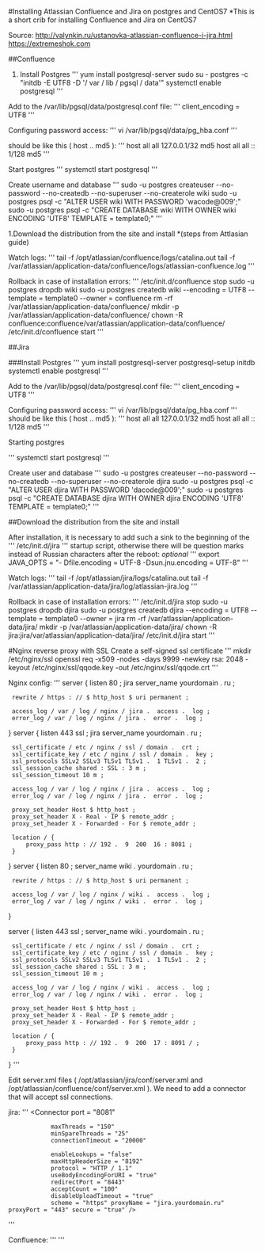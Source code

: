 #Installing Atlassian Confluence and Jira on postgres and CentOS7
*This is a short crib for installing Confluence and Jira on CentOS7

Source: 
http://valynkin.ru/ustanovka-atlassian-confluence-i-jira.html
https://extremeshok.com

##Confluence
1. Install Postgres
'''
yum install postgresql-server
sudo su - postgres -c "initdb -E UTF8 -D '/ var / lib / pgsql / data'"
systemctl enable postgresql
'''

Add to the /var/lib/pgsql/data/postgresql.conf file:
'''
client_encoding = UTF8
'''
  
Configuring password access:
'''
vi /var/lib/pgsql/data/pg_hba.conf
'''
  
should be like this ( host .. md5 ):
'''
host all all 127.0.0.1/32 md5
host all all :: 1/128 md5
'''
  
Start postgres
'''
systemctl start postgresql
'''
  
Create username and database
'''
sudo -u postgres createuser --no-password --no-createdb --no-superuser --no-createrole wiki
sudo -u postgres psql -c "ALTER USER wiki WITH PASSWORD 'wacode@009';"
sudo -u postgres psql -c "CREATE DATABASE wiki WITH OWNER wiki ENCODING 'UTF8' TEMPLATE = template0;"
'''
  
1.Download the distribution from the site and install 
*(steps from Attlasian guide)

Watch logs:
'''
tail -f /opt/atlassian/confluence/logs/catalina.out
tail -f /var/atlassian/application-data/confluence/logs/atlassian-confluence.log
'''
  
Rollback in case of installation errors:
'''
/etc/init.d/confluence stop
 sudo -u postgres dropdb wiki
 sudo -u postgres createdb wiki --encoding = UTF8 --template = template0 --owner = confluence
 rm -rf /var/atlassian/application-data/confluence/
 mkdir -p /var/atlassian/application-data/confluence/
 chown -R confluence:confluence/var/atlassian/application-data/confluence/
 /etc/init.d/confluence start
'''
  
##Jira

###Install Postgres
'''
yum install postgresql-server
postgresql-setup initdb
systemctl enable postgresql
'''
  
Add to the /var/lib/pgsql/data/postgresql.conf file:
'''
client_encoding = UTF8
'''

Configuring password access:
'''
vi /var/lib/pgsql/data/pg_hba.conf
'''
should be like this ( host .. md5 ):
'''
host    all     all     127.0.0.1/32    md5
host    all     all     :: 1/128        md5
'''
  
Starting postgres

'''
systemctl start postgresql
'''

Create user and database
'''
sudo -u postgres createuser --no-password --no-createdb --no-superuser --no-createrole djira
 sudo -u postgres psql -c "ALTER USER djira WITH PASSWORD 'dacode@009';"
 sudo -u postgres psql -c "CREATE DATABASE djira WITH OWNER djira ENCODING 'UTF8' TEMPLATE = template0;"
'''
  
##Download the distribution from the site and install

After installation, it is necessary to add such a sink to the beginning of the 
'''
/etc/init.d/jira
'''
 startup script, otherwise there will be question marks instead of Russian characters after the reboot:
*optional*
'''
export JAVA_OPTS = "- Dfile.encoding = UTF-8 -Dsun.jnu.encoding = UTF-8"
'''
  
Watch logs:
'''
tail -f /opt/atlassian/jira/logs/catalina.out
tail -f /var/atlassian/application-data/jira/log/atlassian-jira.log
'''
  
Rollback in case of installation errors:
'''
/etc/init.d/jira stop
 sudo -u postgres dropdb djira
 sudo -u postgres createdb djira --encoding = UTF8 --template = template0 --owner = jira
 rm -rf /var/atlassian/application-data/jira/
 mkdir -p /var/atlassian/application-data/jira/
 chown -R jira:jira/var/atlassian/application-data/jira/
 /etc/init.d/jira start
'''
  
#Nginx reverse proxy with SSL
Create a self-signed ssl certificate
'''
mkdir /etc/nginx/ssl
openssl req -x509 -nodes -days 9999 -newkey rsa: 2048 -keyout /etc/nginx/ssl/qqode.key -out /etc/nginx/ssl/qqode.crt
'''
  
Nginx config:
'''
 server {
     listen 80 ;
     jira server_name  yourdomain .  ru ;

     rewrite / https : // $ http_host $ uri permanent ;

     access_log / var / log / nginx / jira .  access .  log ;
     error_log / var / log / nginx / jira .  error .  log ;
 }
 server {
     listen 443 ssl ;
     jira server_name  yourdomain .  ru ;

     ssl_certificate / etc / nginx / ssl / domain .  crt ;
     ssl_certificate_key / etc / nginx / ssl / domain .  key ;
     ssl_protocols SSLv2 SSLv3 TLSv1 TLSv1 .  1 TLSv1 .  2 ;
     ssl_session_cache shared : SSL : 3 m ;
     ssl_session_timeout 10 m ;

     access_log / var / log / nginx / jira .  access .  log ;
     error_log / var / log / nginx / jira .  error .  log ;

     proxy_set_header Host $ http_host ;
     proxy_set_header X - Real - IP $ remote_addr ;
     proxy_set_header X - Forwarded - For $ remote_addr ;

     location / {
         proxy_pass http : // 192 .  9  200  16 : 8081 ;
     }
 }
 server {
     listen 80 ;
     server_name wiki .  yourdomain .  ru ;

     rewrite / https : // $ http_host $ uri permanent ;

     access_log / var / log / nginx / wiki .  access .  log ;
     error_log / var / log / nginx / wiki .  error .  log ;
 }

 server {
     listen 443 ssl ;
     server_name wiki .  yourdomain .  ru ;

     ssl_certificate / etc / nginx / ssl / domain .  crt ;
     ssl_certificate_key / etc / nginx / ssl / domain .  key ;
     ssl_protocols SSLv2 SSLv3 TLSv1 TLSv1 .  1 TLSv1 .  2 ;
     ssl_session_cache shared : SSL : 3 m ;
     ssl_session_timeout 10 m ;

     access_log / var / log / nginx / wiki .  access .  log ;
     error_log / var / log / nginx / wiki .  error .  log ;

     proxy_set_header Host $ http_host ;
     proxy_set_header X - Real - IP $ remote_addr ;
     proxy_set_header X - Forwarded - For $ remote_addr ;

     location / {
         proxy_pass http : // 192 .  9  200  17 : 8091 / ;
     }
 }
'''
 
Edit server.xml files ( 
/opt/atlassian/jira/conf/server.xml
and
/opt/atlassian/confluence/conf/server.xml
). 
We need to add a connector that will accept ssl connections.

jira:
 '''
<Connector port = "8081"

                maxThreads = "150"
                minSpareThreads = "25"
                connectionTimeout = "20000"

                enableLookups = "false"
                maxHttpHeaderSize = "8192"
                protocol = "HTTP / 1.1"
                useBodyEncodingForURI = "true"
                redirectPort = "8443"
                acceptCount = "100"
                disableUploadTimeout = "true"
                scheme = "https" proxyName = "jira.yourdomain.ru" proxyPort = "443" secure = "true" />
'''
  
Confluence:
'''
<Connector port = "8091"
            maxThreads = "48"
            minSpareThreads = "10"
            connectionTimeout = "20000"
            enableLookups = "false"
            maxHttpHeaderSize = "8192"
            protocol = "HTTP / 1.1"
            useBodyEncodingForURI = "true"
            redirectPort = "8443"
            acceptCount = "10"
            URIEncoding = "UTF-8"
            disableUploadTimeout = "true"
            scheme = "https" proxyName = "wiki.yourdomain.ru" proxyPort = "443" secure = "true" />
'''
  
